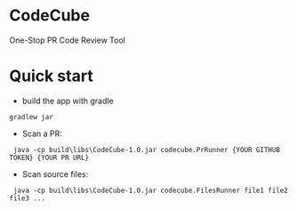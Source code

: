 # CodeCube
One-Stop PR Code Review Tool

# Quick start

-  build the app with gradle
```
gradlew jar
```
- Scan a PR:
```
 java -cp build\libs\CodeCube-1.0.jar codecube.PrRunner {YOUR GITHUB TOKEN} {YOUR PR URL}
```

- Scan source files:

```
 java -cp build\libs\CodeCube-1.0.jar codecube.FilesRunner file1 file2 file3 ...
```